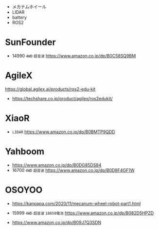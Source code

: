 - メカナムホイール
- LIDAR
- battery
- ROS2

# SunFounder

- 14990 `4WD` `超音波` https://www.amazon.co.jp/dp/B0C58SQ9BM

# AgileX

https://global.agilex.ai/products/ros2-edu-kit

- https://techshare.co.jp/product/agilex/ros2edukit/

# XiaoR

- `LIDAR` https://www.amazon.co.jp/dp/B0BMTP9QDD

# Yahboom

- https://www.amazon.co.jp/dp/B0DG85DS84
- 16700 `4WD` `超音波` https://www.amazon.co.jp/dp/B0D8F4GF1W

# OSOYOO

- https://kanpapa.com/2020/11/mecanum-wheel-robot-part1.html

- 15999 `4WD` `超音波` `18650電池` https://www.amazon.co.jp/dp/B082D5HPZD
- https://www.amazon.co.jp/dp/B09J7Q3SDN
